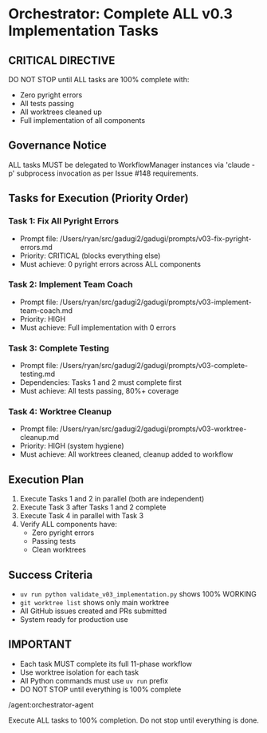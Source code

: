# Orchestrator: Complete ALL v0.3 Implementation Tasks

## CRITICAL DIRECTIVE
DO NOT STOP until ALL tasks are 100% complete with:
- Zero pyright errors
- All tests passing
- All worktrees cleaned up
- Full implementation of all components

## Governance Notice
ALL tasks MUST be delegated to WorkflowManager instances via 'claude -p' subprocess invocation as per Issue #148 requirements.

## Tasks for Execution (Priority Order)

### Task 1: Fix All Pyright Errors
- Prompt file: /Users/ryan/src/gadugi2/gadugi/prompts/v03-fix-pyright-errors.md
- Priority: CRITICAL (blocks everything else)
- Must achieve: 0 pyright errors across ALL components

### Task 2: Implement Team Coach
- Prompt file: /Users/ryan/src/gadugi2/gadugi/prompts/v03-implement-team-coach.md
- Priority: HIGH
- Must achieve: Full implementation with 0 errors

### Task 3: Complete Testing
- Prompt file: /Users/ryan/src/gadugi2/gadugi/prompts/v03-complete-testing.md
- Dependencies: Tasks 1 and 2 must complete first
- Must achieve: All tests passing, 80%+ coverage

### Task 4: Worktree Cleanup
- Prompt file: /Users/ryan/src/gadugi2/gadugi/prompts/v03-worktree-cleanup.md  
- Priority: HIGH (system hygiene)
- Must achieve: All worktrees cleaned, cleanup added to workflow

## Execution Plan
1. Execute Tasks 1 and 2 in parallel (both are independent)
2. Execute Task 3 after Tasks 1 and 2 complete
3. Execute Task 4 in parallel with Task 3
4. Verify ALL components have:
   - Zero pyright errors
   - Passing tests
   - Clean worktrees

## Success Criteria
- `uv run python validate_v03_implementation.py` shows 100% WORKING
- `git worktree list` shows only main worktree
- All GitHub issues created and PRs submitted
- System ready for production use

## IMPORTANT
- Each task MUST complete its full 11-phase workflow
- Use worktree isolation for each task
- All Python commands must use `uv run` prefix
- DO NOT STOP until everything is 100% complete

/agent:orchestrator-agent

Execute ALL tasks to 100% completion. Do not stop until everything is done.